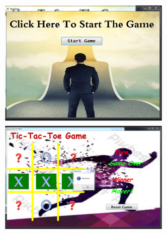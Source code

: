 ![game screenshot](https://github.com/MariamYousry1234/Tic-Tac-Toe-Game/blob/master/Start%20Game%20Image.PNG?raw=true)


![game screenshot](https://github.com/MariamYousry1234/Tic-Tac-Toe-Game/blob/master/Picture.PNG?raw=true)
